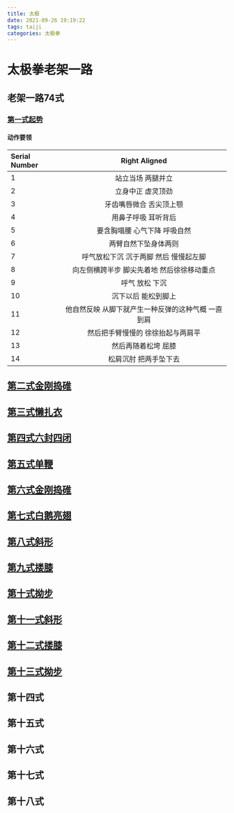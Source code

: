 ```yaml
---
title: 太极
date: 2021-09-26 19:19:22
tags: taiji
categories: 太极拳
---
```


# 太极拳老架一路


## 老架一路74式

### [第一式起势](https://www.ixigua.com/6855527978114220551?logTag=5770f49ff63ea81b7a37)

#### 动作要领

| Serial Number  | Right Aligned |
|:------------- |:-------------:|
| 1     |  站立当场 两腿并立|
| 2     |  立身中正  虚灵顶劲|
| 3     |  牙齿嘴唇微合 舌尖顶上颚|
| 4     |  用鼻子呼吸 耳听背后|
| 5     |  要含胸塌腰 心气下降 呼吸自然|
| 6     |  两臂自然下坠身体两则 |
| 7     |  呼气放松下沉 沉于两脚 然后 慢慢起左脚 |
| 8     |  向左侧横跨半步 脚尖先着地 然后徐徐移动重点| 
| 9     | 呼气 放松 下沉 |
| 10    | 沉下以后 能松到脚上 |
| 11    | 他自然反映 从脚下就产生一种反弹的这种气概 一直到肩 |
| 12    | 然后把手臂慢慢的 徐徐抬起与两肩平  |
| 13    | 然后再随着松垮 屈膝  |
| 14    | 松肩沉肘 把两手坠下去 |

## [第二式金刚捣碓](https://www.ixigua.com/6856184540168192525?logTag=190e65090f1bf6fa6771)


## [第三式懒扎衣](https://www.ixigua.com/6856184941512917511?logTag=6fe73540393619794937)


## [第四式六封四闭](https://www.ixigua.com/6856690730132472334?logTag=7f2276613faf9ac41bbe)


## [第五式单鞭](https://www.ixigua.com/6857077458223497735?logTag=e0e5461deb474db9f8b9)


## [第六式金刚捣碓](https://www.ixigua.com/6857666258373247496?logTag=53d2d99e97367712db50)

## [第七式白鹅亮翅](https://www.ixigua.com/6857667967459525134?logTag=417d67657599741a56f8)

## [第八式斜形](https://www.ixigua.com/6858047958173090312?logTag=ea883edf8a4e842ff30d)

## [第九式搂膝](https://www.ixigua.com/6534902240501563917?logTag=10b1db6649e1946d8ae6)

## [第十式拗步](https://www.ixigua.com/6858789560382390797?logTag=9cb80c9eceff9de17a71)

## [第十一式斜形](https://www.ixigua.com/6565650983815217677?logTag=9fff1dd4cbc37d9879e5)

## [第十二式搂膝](https://www.ixigua.com/6859892903821443597?logTag=8b0c87070be232b2bd49)

## [第十三式拗步](https://www.ixigua.com/6860265708144558600?logTag=b8cba3d42360236b07e2)

## 第十四式

## 第十五式

## 第十六式

## 第十七式

## 第十八式









